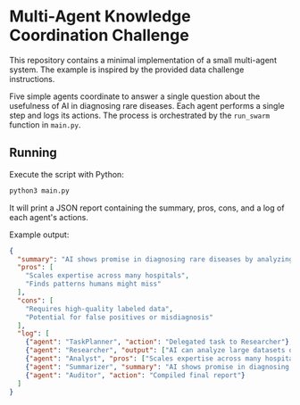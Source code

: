 # Multi-Agent Knowledge Coordination Challenge

This repository contains a minimal implementation of a small multi-agent system. The example is inspired by the provided data challenge instructions.

Five simple agents coordinate to answer a single question about the usefulness of AI in diagnosing rare diseases. Each agent performs a single step and logs its actions. The process is orchestrated by the `run_swarm` function in `main.py`.

## Running

Execute the script with Python:

```bash
python3 main.py
```

It will print a JSON report containing the summary, pros, cons, and a log of each agent's actions.

Example output:

```json
{
  "summary": "AI shows promise in diagnosing rare diseases by analyzing large datasets and highlighting subtle patterns. However, its effectiveness depends on high-quality data and careful validation to avoid mistakes.",
  "pros": [
    "Scales expertise across many hospitals",
    "Finds patterns humans might miss"
  ],
  "cons": [
    "Requires high-quality labeled data",
    "Potential for false positives or misdiagnosis"
  ],
  "log": [
    {"agent": "TaskPlanner", "action": "Delegated task to Researcher"},
    {"agent": "Researcher", "output": ["AI can analyze large datasets of medical records to uncover rare disease patterns.", "Machine learning models have been used to assist doctors in diagnosing conditions with few existing cases.", "Access to specialized AI tools can be limited in under-resourced regions."]},
    {"agent": "Analyst", "pros": ["Scales expertise across many hospitals", "Finds patterns humans might miss"], "cons": ["Requires high-quality labeled data", "Potential for false positives or misdiagnosis"]},
    {"agent": "Summarizer", "summary": "AI shows promise in diagnosing rare diseases by analyzing large datasets and highlighting subtle patterns. However, its effectiveness depends on high-quality data and careful validation to avoid mistakes."},
    {"agent": "Auditor", "action": "Compiled final report"}
  ]
}
```
